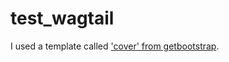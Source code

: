 # test_wagtail

I used a template called ['cover' from getbootstrap](https://getbootstrap.com/docs/5.3/examples/cover/#).
